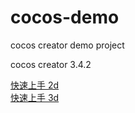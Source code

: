 # cocos-demo
cocos creator demo project

cocos creator 3.4.2  <br>

[快速上手 2d](https://docs.cocos.com/creator/manual/zh/getting-started/first-game-2d/)  <br>
[快速上手 3d](https://docs.cocos.com/creator/manual/zh/getting-started/first-game/)
